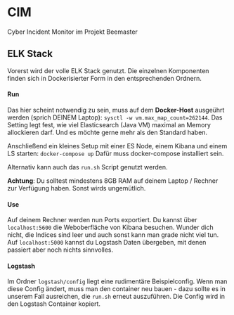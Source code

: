 # CIM

Cyber Incident Monitor im Projekt Beemaster

## ELK Stack

Vorerst wird der volle ELK Stack genutzt. Die einzelnen Komponenten finden sich in Dockerisierter Form in den entsprechenden Ordnern.

#### Run

Das hier scheint notwendig zu sein, muss auf dem **Docker-Host** ausgeührt werden (sprich DEINEM Laptop):
`sysctl -w vm.max_map_count=262144`. Das Setting legt fest, wie viel Elasticsearch (Java VM) maximal an Memory allockieren darf. Und es möchte gerne mehr als den Standard haben.

Anschließend ein kleines Setup mit einer ES Node, einem Kibana und einem LS starten:
`docker-compose up`
Dafür muss docker-compose installiert sein.

Alternativ kann auch das `run.sh` Script genutzt werden.

**Achtung**: Du solltest mindestens 8GB RAM auf deinem Laptop / Rechner zur Verfügung haben. Sonst wirds ungemütlich.


#### Use

Auf deinem Rechner werden nun Ports exportiert. Du kannst über `localhost:5600` die Weboberfläche von Kibana besuchen. Wunder dich nicht, die Indices sind leer und auch sonst kann man grade nicht viel tun.
Auf `localhost:5000` kannst du Logstash Daten übergeben, mit denen passiert aber noch nichts sinnvolles.

#### Logstash

Im Ordner `logstash/config` liegt eine rudimentäre Beispielconfig. Wenn man diese Config ändert, muss man den container neu bauen - dazu sollte es in unserem Fall ausreichen, die `run.sh` erneut auszuführen. Die Config wird in den Logstash Container kopiert.